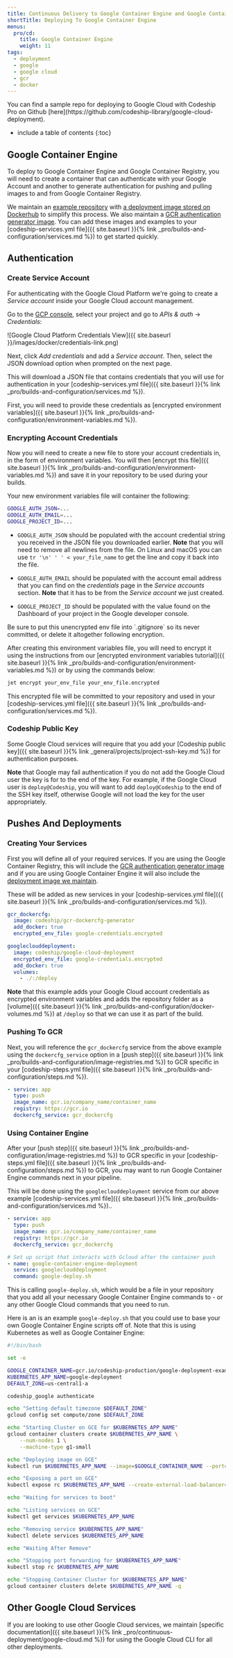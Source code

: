 ```yaml
---
title: Continuous Delivery to Google Container Engine and Google Container Registry with Docker
shortTitle: Deploying To Google Container Engine
menus:
  pro/cd:
    title: Google Container Engine
    weight: 11
tags:
  - deployment
  - google
  - google cloud
  - gcr
  - docker
---
```


<div class="info-block">
You can find a sample repo for deploying to Google Cloud with Codeship Pro on Github [here](https://github.com/codeship-library/google-cloud-deployment).
</div>

* include a table of contents
{:toc}

## Google Container Engine

To deploy to Google Container Engine and Google Container Registry, you will need to create a container that can authenticate with your Google Account and another to generate authentication for pushing and pulling images to and from Google Container Registry.

We maintain an [example repository](https://github.com/codeship-library/google-cloud-deployment) with [a deployment image stored on Dockerhub](https://hub.docker.com/r/codeship/google-cloud-deployment/) to simplify this process. We also maintain a [GCR authentication generator image](https://hub.docker.com/r/codeship/gcr-dockercfg-generator/). You can add these images and examples to your [codeship-services.yml file]({{ site.baseurl }}{% link _pro/builds-and-configuration/services.md %}) to get started quickly.

## Authentication

### Create Service Account

For authenticating with the Google Cloud Platform we're going to create a *Service account* inside your Google Cloud account management.

Go to the [GCP console](https://console.developers.google.com), select your project and go to *APIs & auth* &rarr; *Credentials*:

![Google Cloud Platform Credentials View]({{ site.baseurl }}/images/docker/credentials-link.png)

Next, click *Add credentials* and add a *Service account*. Then, select the JSON download option when prompted on the next page.

This will download a JSON file that contains credentials that you will use for authentication in your [codeship-services.yml file]({{ site.baseurl }}{% link _pro/builds-and-configuration/services.md %}).

First, you will need to provide these credentials as [encrypted environment variables]({{ site.baseurl }}{% link _pro/builds-and-configuration/environment-variables.md %}).

### Encrypting Account Credentials

Now you will need to create a new file to store your account credentials in, in the form of environment variables. You will then [encrypt this file]({{ site.baseurl }}{% link _pro/builds-and-configuration/environment-variables.md %}) and save it in your repository to be used during your builds.

Your new environment variables file will container the following:

```bash
GOOGLE_AUTH_JSON=...
GOOGLE_AUTH_EMAIL=...
GOOGLE_PROJECT_ID=...
```

- `GOOGLE_AUTH_JSON` should be populated with the account credential string you received in the JSON file you downloaded earlier.  **Note** that you will need to remove all newlines from the file. On Linux and macOS you can use `tr '\n' ' ' < your_file_name` to get the line and copy it back into the file.

- `GOOGLE_AUTH_EMAIL` should be populated with the account email address that you can find on the *credentials* page in the *Service accounts* section. **Note** that it has to be from the *Service account* we just created.

- `GOOGLE_PROJECT_ID` should be populated with the value found on the Dashboard of your project in the Google developer console.

<div class="alert alert-warning">
  <p class="alert-txt">
    Be sure to put this unencrypted env file into `.gitignore` so its never committed, or delete it altogether following encryption.
  </p>
</div>

After creating this environment variables file, you will need to encrypt it using the instructions from our [encrypted environment variables tutorial]({{ site.baseurl }}{% link _pro/builds-and-configuration/environment-variables.md %}) or by using the commands below:

```bash
jet encrypt your_env_file your_env_file.encrypted
```

 This encrypted file will be committed to your repository and used in your [codeship-services.yml file]({{ site.baseurl }}{% link _pro/builds-and-configuration/services.md %}).

### Codeship Public Key

Some Google Cloud services will require that you add your [Codeship public key]({{ site.baseurl }}{% link _general/projects/project-ssh-key.md %}) for authentication purposes.

**Note** that Google may fail authentication if you do not add the Google Cloud user the key is for to the end of the key. For example, if the Google Cloud user is `deploy@Codeship`, you will want to add `deploy@Codeship` to the end of the SSH key itself, otherwise Google will not load the key for the user appropriately.

## Pushes And Deployments

### Creating Your Services

First you will define all of your required services. If you are using the Google Container Registry, this will include the [GCR authentication generator image](https://hub.docker.com/r/codeship/gcr-dockercfg-generator/) and if you are using Google Container Engine it will also include the [deployment image we maintain](https://hub.docker.com/r/codeship/google-cloud-deployment/).

These will be added as new services in your  [codeship-services.yml file]({{ site.baseurl }}{% link _pro/builds-and-configuration/services.md %}).

```yaml
gcr_dockercfg:
  image: codeship/gcr-dockercfg-generator
  add_docker: true
  encrypted_env_file: google-credentials.encrypted

googleclouddeployment:
  image: codeship/google-cloud-deployment
  encrypted_env_file: google-credentials.encrypted
  add_docker: true
  volumes:
    - ./:/deploy
```

**Note** that this example adds your Google Cloud account credentials as encrypted environment variables and adds the repository folder as a [volume]({{ site.baseurl }}{% link _pro/builds-and-configuration/docker-volumes.md %}) at `/deploy` so that we can use it as part of the build.

### Pushing To GCR

Next, you will reference the `gcr_dockercfg` service from the above example using the `dockercfg_service` option in a [push step]({{ site.baseurl }}{% link _pro/builds-and-configuration/image-registries.md %}) to GCR specific in your [codeship-steps.yml file]({{ site.baseurl }}{% link _pro/builds-and-configuration/steps.md %}).

```yaml
- service: app
  type: push
  image_name: gcr.io/company_name/container_name
  registry: https://gcr.io
  dockercfg_service: gcr_dockercfg
```

### Using Container Engine

After your [push step]({{ site.baseurl }}{% link _pro/builds-and-configuration/image-registries.md %}) to GCR specific in your [codeship-steps.yml file]({{ site.baseurl }}{% link _pro/builds-and-configuration/steps.md %}) to GCR, you may want to run Google Container Engine commands next in your pipeline.

This will be done using the `googleclouddeployment` service from our above example [codeship-services.yml file]({{ site.baseurl }}{% link _pro/builds-and-configuration/services.md %})..

```yaml
- service: app
  type: push
  image_name: gcr.io/company_name/container_name
  registry: https://gcr.io
  dockercfg_service: gcr_dockercfg

# Set up script that interacts with Gcloud after the container push
- name: google-container-engine-deployment
  service: googleclouddeployment
  command: google-deploy.sh
```

This is calling `google-deploy.sh`, which would be a file in your repository that you add all your necessary Google Container Engine commands to - or any other Google Cloud commands that you need to run.

Here is an is an example `google-deploy.sh` that you could use to base your own Google Container Engine scripts off of. Note that this is using Kubernetes as well as Google Container Engine:

```bash
#!/bin/bash

set -e

GOOGLE_CONTAINER_NAME=gcr.io/codeship-production/google-deployment-example
KUBERNETES_APP_NAME=google-deployment
DEFAULT_ZONE=us-central1-a

codeship_google authenticate

echo "Setting default timezone $DEFAULT_ZONE"
gcloud config set compute/zone $DEFAULT_ZONE

echo "Starting Cluster on GCE for $KUBERNETES_APP_NAME"
gcloud container clusters create $KUBERNETES_APP_NAME \
    --num-nodes 1 \
    --machine-type g1-small

echo "Deploying image on GCE"
kubectl run $KUBERNETES_APP_NAME --image=$GOOGLE_CONTAINER_NAME --port=8080

echo "Exposing a port on GCE"
kubectl expose rc $KUBERNETES_APP_NAME --create-external-load-balancer=true

echo "Waiting for services to boot"

echo "Listing services on GCE"
kubectl get services $KUBERNETES_APP_NAME

echo "Removing service $KUBERNETES_APP_NAME"
kubectl delete services $KUBERNETES_APP_NAME

echo "Waiting After Remove"

echo "Stopping port forwarding for $KUBERNETES_APP_NAME"
kubectl stop rc $KUBERNETES_APP_NAME

echo "Stopping Container Cluster for $KUBERNETES_APP_NAME"
gcloud container clusters delete $KUBERNETES_APP_NAME -q
```

## Other Google Cloud Services

If you are looking to use other Google Cloud services, we maintain [specific documentation]({{ site.baseurl }}{% link _pro/continuous-deployment/google-cloud.md %}) for using the Google Cloud CLI for all other deployments.
